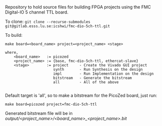Repository to hold source files for building FPGA projects using the FMC Digital-IO 5 channel TTL board.

To clone:
`git clone --recurse-submodules git@gitlab.esss.lu.se:icshwi/fmc-dio-5ch-ttl.git`

To build:

```
make board=<board_name> project=<project_name> <stage>

where, 
    <board_name>   := picozed
    <project_name> := {base, fmc-dio-5ch-ttl, ethercat-slave}
    <stage>        := project     - Create the Vivado GUI project 
                      synth       - Run Synthesis on the design  
                      impl        - Run Implementation on the design  
                      bitstream   - Generate the bitstream
                      all         - All of the above
                    
```

Default target is 'all', so to make a bitstream for the PicoZed board, just run:

`make board=picozed project=fmc-dio-5ch-ttl`

Generated bitstream file will be in *output/<project_name>/<board_name>_<project_name>.bit*
